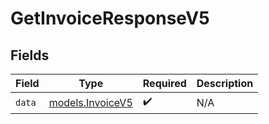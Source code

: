 # GetInvoiceResponseV5


## Fields

| Field                                      | Type                                       | Required                                   | Description                                |
| ------------------------------------------ | ------------------------------------------ | ------------------------------------------ | ------------------------------------------ |
| `data`                                     | [models.InvoiceV5](../models/invoicev5.md) | :heavy_check_mark:                         | N/A                                        |